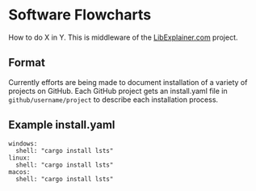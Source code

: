 # Software Flowcharts

How to do X in Y. This is middleware of the [LibExplainer.com](https://www.libexplainer.com) project.

## Format

Currently efforts are being made to document installation of a variety of projects on GitHub.
Each GitHub project gets an install.yaml file in `github/username/project` to describe each installation process.

## Example install.yaml

```
windows:
  shell: "cargo install lsts"
linux:
  shell: "cargo install lsts"
macos:
  shell: "cargo install lsts"
```
